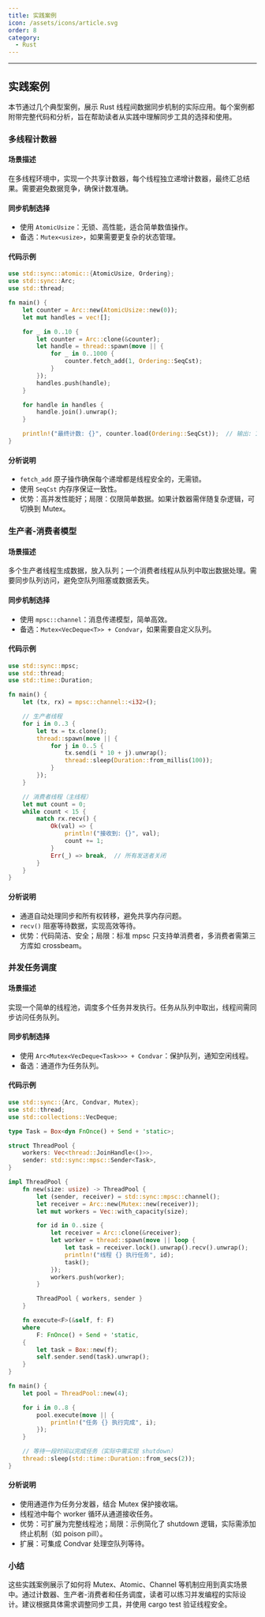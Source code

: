 ```yaml
---
title: 实践案例
icon: /assets/icons/article.svg
order: 8
category:
  - Rust
---
```


---

## 实践案例

本节通过几个典型案例，展示 Rust 线程间数据同步机制的实际应用。每个案例都附带完整代码和分析，旨在帮助读者从实践中理解同步工具的选择和使用。

### 多线程计数器

#### 场景描述

在多线程环境中，实现一个共享计数器，每个线程独立递增计数器，最终汇总结果。需要避免数据竞争，确保计数准确。

#### 同步机制选择

- 使用 `AtomicUsize`：无锁、高性能，适合简单数值操作。
- 备选：`Mutex<usize>`，如果需要更复杂的状态管理。

#### 代码示例

```rust
use std::sync::atomic::{AtomicUsize, Ordering};
use std::sync::Arc;
use std::thread;

fn main() {
    let counter = Arc::new(AtomicUsize::new(0));
    let mut handles = vec![];

    for _ in 0..10 {
        let counter = Arc::clone(&counter);
        let handle = thread::spawn(move || {
            for _ in 0..1000 {
                counter.fetch_add(1, Ordering::SeqCst);
            }
        });
        handles.push(handle);
    }

    for handle in handles {
        handle.join().unwrap();
    }

    println!("最终计数: {}", counter.load(Ordering::SeqCst));  // 输出: 10000
}
```

#### 分析说明

- `fetch_add` 原子操作确保每个递增都是线程安全的，无需锁。
- 使用 `SeqCst` 内存序保证一致性。
- 优势：高并发性能好；局限：仅限简单数据。如果计数器需伴随复杂逻辑，可切换到 Mutex。

### 生产者-消费者模型

#### 场景描述

多个生产者线程生成数据，放入队列；一个消费者线程从队列中取出数据处理。需要同步队列访问，避免空队列阻塞或数据丢失。

#### 同步机制选择

- 使用 `mpsc::channel`：消息传递模型，简单高效。
- 备选：`Mutex<VecDeque<T>> + Condvar`，如果需要自定义队列。

#### 代码示例

```rust
use std::sync::mpsc;
use std::thread;
use std::time::Duration;

fn main() {
    let (tx, rx) = mpsc::channel::<i32>();

    // 生产者线程
    for i in 0..3 {
        let tx = tx.clone();
        thread::spawn(move || {
            for j in 0..5 {
                tx.send(i * 10 + j).unwrap();
                thread::sleep(Duration::from_millis(100));
            }
        });
    }

    // 消费者线程（主线程）
    let mut count = 0;
    while count < 15 {
        match rx.recv() {
            Ok(val) => {
                println!("接收到: {}", val);
                count += 1;
            }
            Err(_) => break,  // 所有发送者关闭
        }
    }
}
```

#### 分析说明

- 通道自动处理同步和所有权转移，避免共享内存问题。
- `recv()` 阻塞等待数据，实现高效等待。
- 优势：代码简洁、安全；局限：标准 mpsc 只支持单消费者，多消费者需第三方库如 crossbeam。

### 并发任务调度

#### 场景描述

实现一个简单的线程池，调度多个任务并发执行。任务从队列中取出，线程间需同步访问任务队列。

#### 同步机制选择

- 使用 `Arc<Mutex<VecDeque<Task>>> + Condvar`：保护队列，通知空闲线程。
- 备选：通道作为任务队列。

#### 代码示例

```rust
use std::sync::{Arc, Condvar, Mutex};
use std::thread;
use std::collections::VecDeque;

type Task = Box<dyn FnOnce() + Send + 'static>;

struct ThreadPool {
    workers: Vec<thread::JoinHandle<()>>,
    sender: std::sync::mpsc::Sender<Task>,
}

impl ThreadPool {
    fn new(size: usize) -> ThreadPool {
        let (sender, receiver) = std::sync::mpsc::channel();
        let receiver = Arc::new(Mutex::new(receiver));
        let mut workers = Vec::with_capacity(size);

        for id in 0..size {
            let receiver = Arc::clone(&receiver);
            let worker = thread::spawn(move || loop {
                let task = receiver.lock().unwrap().recv().unwrap();
                println!("线程 {} 执行任务", id);
                task();
            });
            workers.push(worker);
        }

        ThreadPool { workers, sender }
    }

    fn execute<F>(&self, f: F)
    where
        F: FnOnce() + Send + 'static,
    {
        let task = Box::new(f);
        self.sender.send(task).unwrap();
    }
}

fn main() {
    let pool = ThreadPool::new(4);

    for i in 0..8 {
        pool.execute(move || {
            println!("任务 {} 执行完成", i);
        });
    }

    // 等待一段时间以完成任务（实际中需实现 shutdown）
    thread::sleep(std::time::Duration::from_secs(2));
}
```

#### 分析说明

- 使用通道作为任务分发器，结合 Mutex 保护接收端。
- 线程池中每个 worker 循环从通道接收任务。
- 优势：可扩展为完整线程池；局限：示例简化了 shutdown 逻辑，实际需添加终止机制（如 poison pill）。
- 扩展：可集成 Condvar 处理空队列等待。

### 小结

这些实践案例展示了如何将 Mutex、Atomic、Channel 等机制应用到真实场景中。通过计数器、生产者-消费者和任务调度，读者可以练习并发编程的实际设计。建议根据具体需求调整同步工具，并使用 cargo test 验证线程安全。
